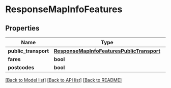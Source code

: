 # ResponseMapInfoFeatures

## Properties
Name | Type | Description | Notes
------------ | ------------- | ------------- | -------------
**public_transport** | [**ResponseMapInfoFeaturesPublicTransport**](ResponseMapInfoFeaturesPublicTransport.md) |  | [optional] 
**fares** | **bool** |  | 
**postcodes** | **bool** |  | 

[[Back to Model list]](../README.md#documentation-for-models) [[Back to API list]](../README.md#documentation-for-api-endpoints) [[Back to README]](../README.md)


